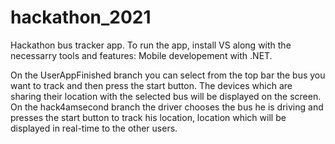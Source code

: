 # hackathon_2021
Hackathon bus tracker app.
To run the app, install VS along with the necessarry tools and features: Mobile developement with .NET.

On the UserAppFinished branch you can select from the top bar the bus you want to track and then press the start button. The devices which are sharing their location with the selected bus will be displayed on the screen.
On the hack4amsecond branch the driver chooses the bus he is driving and presses the start button to track his location, location which will be displayed in real-time to the other users.

